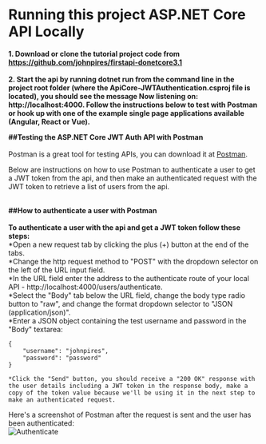 # Running this project ASP.NET Core API Locally

**1. Download or clone the tutorial project code from https://github.com/johnpires/firstapi-donetcore3.1** <br/><br/>
**2. Start the api by running dotnet run from the command line in the project root folder (where the ApiCore-JWTAuthentication.csproj file is located), you should see the message Now listening on: http://localhost:4000. Follow the instructions below to test with Postman or hook up with one of the example single page applications available (Angular, React or Vue).**


**##Testing the ASP.NET Core JWT Auth API with Postman**
<br><br>
Postman is a great tool for testing APIs, you can download it at [Postman](https://www.getpostman.com/).
<br>

Below are instructions on how to use Postman to authenticate a user to get a JWT token from the api, and then make an authenticated request with the JWT token to retrieve a list of users from the api.
<br><br>

**##How to authenticate a user with Postman**
<br><br>
**To authenticate a user with the api and get a JWT token follow these steps:**
<br>
    *Open a new request tab by clicking the plus (+) button at the end of the tabs.<br>
    *Change the http request method to "POST" with the dropdown selector on the left of the URL input field.<br>
    *In the URL field enter the address to the authenticate route of your local API - http://localhost:4000/users/authenticate.<br>
    *Select the "Body" tab below the URL field, change the body type radio button to "raw", and change the format dropdown selector to "JSON (application/json)".<br>
    *Enter a JSON object containing the test username and password in the "Body" textarea:

    {
        "username": "johnpires",
        "password": "password"
    }

    *Click the "Send" button, you should receive a "200 OK" response with the user details including a JWT token in the response body, make a copy of the token value because we'll be using it in the next step to make an authenticated request.

Here's a screenshot of Postman after the request is sent and the user has been authenticated:
<br>
![Authenticate](https://user-images.githubusercontent.com/26515702/82599672-b3053600-9b7a-11ea-8c6f-4d851a6372d8.png)
